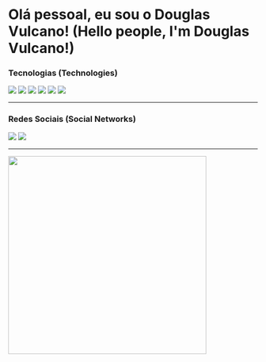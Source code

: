 <h1 style="font: Consolas;">Olá pessoal, eu sou o Douglas Vulcano! (Hello people, I'm Douglas Vulcano!)</h1> 

### Tecnologias (Technologies)
<img src="https://img.shields.io/badge/Java-ED8B00?style=for-the-badge&logo=openjdk&logoColor=white" /> <img src="https://img.shields.io/badge/Spring-6DB33F?style=for-the-badge&logo=spring&logoColor=white" /> <img src="https://img.shields.io/badge/Docker-2CA5E0?style=for-the-badge&logo=docker&logoColor=white" /> <img src="https://img.shields.io/badge/React-20232A?style=for-the-badge&logo=react&logoColor=61DAFB"> <img src="https://img.shields.io/badge/Vue.js-35495E?style=for-the-badge&logo=vuedotjs&logoColor=4FC08D" /> <img src="https://img.shields.io/badge/Laravel-FF2D20?style=for-the-badge&logo=laravel&logoColor=white" />

<hr>

### Redes Sociais (Social Networks)

[<img src="https://img.shields.io/badge/LinkedIn-0077B5?style=for-the-badge&logo=linkedin&logoColor=white" />](https://www.linkedin.com/in/douglas-da-silva-vulcano/) <a href="mailto:tassiofernandescosta@gmail.com" alt="gmail" target="_blank"><img src="https://img.shields.io/badge/Gmail-D14836?style=for-the-badge&logo=gmail&logoColor=white" /></a>

<hr>

<img width='400' src="https://github-readme-stats.vercel.app/api?username=DouglasVulcano" />

